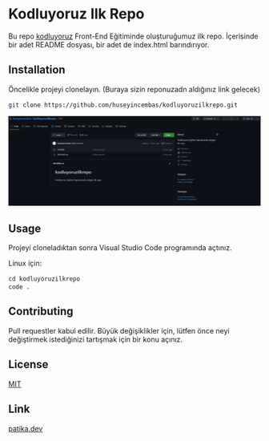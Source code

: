 # Kodluyoruz Ilk Repo

Bu repo [kodluyoruz](https:\\kodluyoruz.org) Front-End Eğitiminde oluşturuğumuz ilk repo. İçerisinde bir adet README dosyası, bir adet de index.html barındırıyor.

## Installation

Öncelikle projeyi clonelayın. (Buraya sizin reponuzadn aldığınız link gelecek)

```bash
git clone https://github.com/huseyincembas/kodluyoruzilkrepo.git
```
![odevfoto](odevfoto.png)

## Usage

Projeyi cloneladıktan sonra Visual Studio Code programında açtınız.

Linux için:

```linux
cd kodluyoruzilkrepo  
code .
```

## Contributing

Pull requestler kabul edilir. Büyük değişiklikler için, lütfen önce neyi değiştirmek istediğinizi tartışmak için bir konu açınız.

## License

[MIT](https://choosealicense.com/licenses/mit/)

## Link

[patika.dev](www.patika.dev)
